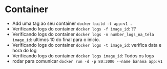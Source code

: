 # Container

- Add uma tag ao seu container `docker build -t app:v1 .`
- Verificando logs do container `docker logs -f image_id`: ??
- Verificando logs do container `docker logs -n number_logs_na_tela image_id`: ultimos 10 do final para o inicio.
- Verificando logs do container `docker logs -t image_id`: verifica data e hora do log
- Verificando logs do container `docker logs image_id`: Todos os logs
- rodar para comunicar `docker run -d -p 80:3000 --name banana app:v1`